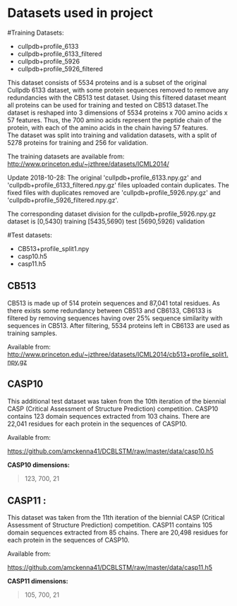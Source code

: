 
# Datasets used in project

#Training Datasets: <br>

* cullpdb+profile_6133
* cullpdb+profile_6133_filtered
* cullpdb+profile_5926
* cullpdb+profile_5926_filtered

This dataset consists of 5534 proteins and is a subset of the original Cullpdb 6133 dataset, with some protein sequences removed to remove any redundancies with the CB513 test dataset. Using this filtered dataset meant all proteins can be used for training and tested on CB513 dataset.The dataset is reshaped into 3 dimensions of 5534 proteins x 700 amino acids x 57 features. Thus, the 700 amino acids represent the peptide chain of the protein, with each of the amino acids in the chain having 57 features. <br>
The dataset was split into training and validation datasets, with a split of 5278 proteins for training and 256 for validation.

The training datasets are available from:
http://www.princeton.edu/~jzthree/datasets/ICML2014/

Update 2018-10-28:
The original 'cullpdb+profile_6133.npy.gz' and 'cullpdb+profile_6133_filtered.npy.gz' files uploaded contain duplicates. The fixed files with duplicates removed are  'cullpdb+profile_5926.npy.gz' and 'cullpdb+profile_5926_filtered.npy.gz'.

The corresponding dataset division for the cullpdb+profile_5926.npy.gz dataset is
[0,5430) training
[5435,5690) test
[5690,5926) validation

#Test datasets:

* CB513+profile_split1.npy
* casp10.h5
* casp11.h5

## CB513

CB513 is made up of 514 protein sequences and 87,041 total residues. As there exists some redundancy between CB513 and CB6133, CB6133 is filtered by removing sequences having over 25% sequence similarity with sequences in CB513. After filtering, 5534 proteins left in CB6133 are used as training samples.

Available from:
http://www.princeton.edu/~jzthree/datasets/ICML2014/cb513+profile_split1.npy.gz

## CASP10

This additional test dataset was taken from the 10th iteration of the biennial CASP (Critical Assessment of Structure Prediction) competition. CASP10 contains 123 domain sequences extracted from 103 chains. There are 22,041 residues for each protein in the sequences of CASP10.

Available from:

https://github.com/amckenna41/DCBLSTM/raw/master/data/casp10.h5

**CASP10 dimensions:**
> 123, 700, 21

## CASP11 :

This dataset was taken from the 11th iteration of the biennial CASP (Critical Assessment of Structure Prediction) competition. CASP11 contains 105 domain sequences extracted from 85 chains. There are 20,498 residues for each protein in the sequences of CASP10.

Available from:

https://github.com/amckenna41/DCBLSTM/raw/master/data/casp11.h5

**CASP11 dimensions:**
> 105, 700, 21
